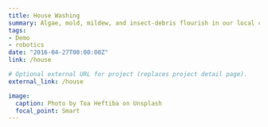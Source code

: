 ```yaml
---
title: House Washing	
summary: Algae, mold, mildew, and insect-debris flourish in our local climate and all of which negatively effect your homes appearance. We are proudly equipped to tackle this daunting house cleaning task, and strive for the cleanest surface possible.  
tags:
- Demo
- robotics
date: "2016-04-27T00:00:00Z"
link: /house

# Optional external URL for project (replaces project detail page).
external_link: /house

image: 
  caption: Photo by Toa Heftiba on Unsplash
  focal_point: Smart
---
```


